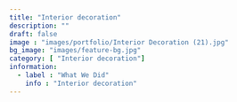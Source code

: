 ```yaml
---
title: "Interior decoration"
description: ""
draft: false
image : "images/portfolio/Interior Decoration (21).jpg"
bg_image: "images/feature-bg.jpg"
category: [ "Interior decoration"]
information:
  - label : "What We Did"
    info : "Interior decoration"
---
```



